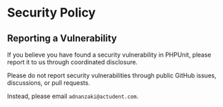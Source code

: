 # Security Policy

## Reporting a Vulnerability

If you believe you have found a security vulnerability in PHPUnit, please report it to us through coordinated disclosure.

Please do not report security vulnerabilities through public GitHub issues, discussions, or pull requests.

Instead, please email `adnanzaki@actudent.com`.
